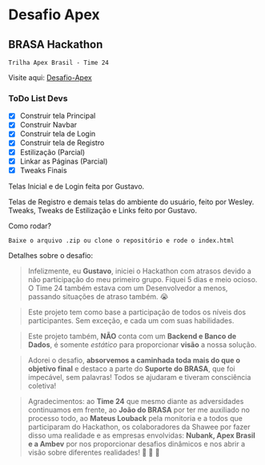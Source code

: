 # Desafio Apex
## BRASA Hackathon

`Trilha Apex Brasil - Time 24`

Visite aqui: [Desafio-Apex](https://piagja.github.io/desafio-apex/)

### ToDo List Devs

- [x] Construir tela Principal
- [x] Construir Navbar
- [x] Construir tela de Login
- [x] Construir tela de Registro
- [x] Estilização (Parcial)
- [x] Linkar as Páginas (Parcial)
- [x] Tweaks Finais

Telas Inicial e de Login feita por Gustavo.

Telas de Registro e demais telas do ambiente do usuário, feito por Wesley.
Tweaks, Tweaks de Estilização e Links feito por Gustavo.

Como rodar?
```
Baixe o arquivo .zip ou clone o repositório e rode o index.html
```

Detalhes sobre o desafio:
> Infelizmente, eu __Gustavo__, iniciei o Hackathon com atrasos devido a não participação do meu primeiro grupo. Fiquei 5 dias e meio ocioso. O Time 24 também estava com um Desenvolvedor a menos, passando situações de atraso também. :sob:

> Este projeto tem como base a participação de todos os níveis dos participantes. Sem exceção, e cada um com suas habilidades.

> Este projeto também, __NÃO__ conta com um __Backend e Banco de Dados__, é somente _estático_ para proporcionar __visão__ a nossa solução.

> Adorei o desafio, __absorvemos a caminhada toda mais do que o objetivo final__ e destaco a parte do __Suporte do BRASA__, que foi impecável, sem palavras! Todos se ajudaram e tiveram consciência coletiva!

> Agradecimentos: ao __Time 24__ que mesmo diante as adversidades continuamos em frente, ao __João do BRASA__ por ter me auxiliado no processo todo, ao __Mateus Louback__ pela monitoria e a todos que participaram do Hackathon, os colaboradores da Shawee por fazer disso uma realidade e as empresas envolvidas: __Nubank, Apex Brasil e a Ambev__ por nos proporcionar desafios dinâmicos e nos abrir a visão sobre diferentes realidades!
:muscle: :clap: :facepunch:
